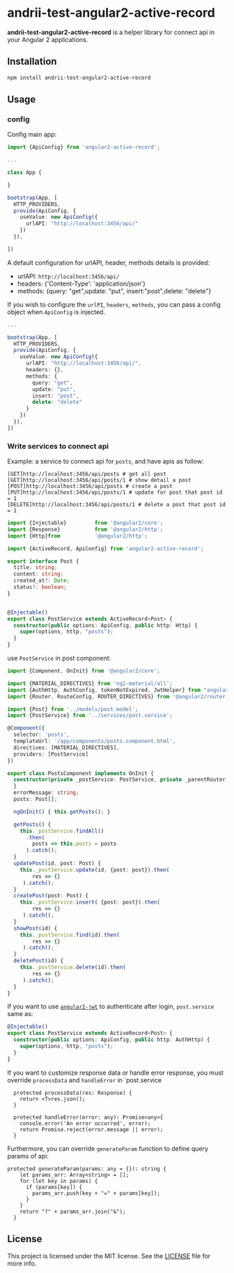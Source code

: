 # andrii-test-angular2-active-record

**andrii-test-angular2-active-record** is a helper library for connect api in your Angular 2 applications.

## Installation

```bash
npm install andrii-test-angular2-active-record
```

## Usage

### config


Config main app:
```ts
import {ApiConfig} from 'angular2-active-record';

...

class App {

}

bootstrap(App, [
  HTTP_PROVIDERS,
  provide(ApiConfig, {
    useValue: new ApiConfig({
      urlAPI: "http://localhost:3456/api/"
    })
  }),

])
```

A default configuration for urlAPI, header, methods details is provided:

* urlAPI: `http://localhost:3456/api/`
* headers: {'Content-Type': 'application/json'}
* methods: {query: "get",update: "put", insert:"post",delete: "delete"}

If you wish to configure the `urlPI`, `headers`, `methods`, you can pass a config object when `ApiConfig` is injected.

```ts
...

bootstrap(App, [
  HTTP_PROVIDERS,
  provide(ApiConfig, {
    useValue: new ApiConfig({
      urlAPI: "http://localhost:3456/api/",
      headers: {},
      methods: {
        query: "get",
        update: "put",
        insert: "post",
        delete: "delete"
      }
    })
  }),
])
```

### Write services to connect api
Example: a service to connect api for `posts`, and have apis as follow:

```
[GET]http://localhost:3456/api/posts # get all post
[GET]http://localhost:3456/api/posts/1 # show detail a post
[POST]http://localhost:3456/api/posts # create a post
[PUT]http://localhost:3456/api/posts/1 # update for post that post id = 1
[DELETE]http://localhost:3456/api/posts/1 # delete a post that post id = 1
```

```ts
import {Injectable}         from '@angular2/core';
import {Response}           from '@angular2/http';
import {Http}from           '@angular2/http';

import {ActiveRecord, ApiConfig} from 'angular2-active-record';

export interface Post {
  title: string;
  content: string;
  created_at?: Date;
  status?: boolean;
}


@Injectable()
export class PostService extends ActiveRecord<Post> {
  constructor(public options: ApiConfig, public http: Http) {
    super(options, http, "posts");
  }
}

```

use `PostService` in post component:

```ts
import {Component, OnInit} from '@angular2/core';

import {MATERIAL_DIRECTIVES} from 'ng2-material/all';
import {AuthHttp, AuthConfig, tokenNotExpired, JwtHelper} from "angular2-jwt";
import {Router, RouteConfig, ROUTER_DIRECTIVES} from '@angular2/router';

import {Post} from '../models/post.model';
import {PostService} from '../services/post.service';

@Component({
  selector: 'posts',
  templateUrl: '/app/components/posts.component.html',
  directives: [MATERIAL_DIRECTIVES],
  providers: [PostService]
})

export class PostsComponent implements OnInit {
  constructor(private _postService: PostService, private _parentRouter: Router) {
  }
  errorMessage: string;
  posts: Post[];

  ngOnInit() { this.getPosts(); }

  getPosts() {
    this._postService.findAll()
      .then(
        posts => this.posts = posts
      ).catch();
  }
  updatePost(id, post: Post) {
    this._postService.update(id, {post: post}).then(
        res => {}
     ).catch();
  }
  createPost(post: Post) {
    this._postService.insert( {post: post}).then(
        res => {}
     ).catch();
  }
  showPost(id) {
    this._postService.find(id).then(
        res => {}
     ).catch();
  }
  deletePost(id) {
    this._postService.delete(id).then(
        res => {}
     ).catch();
  }
}

```

If you want to use [`angular2-jwt`](https://github.com/auth0/angular2-jwt) to authenticate after login, `post.service` same as:

```ts
@Injectable()
export class PostService extends ActiveRecord<Post> {
  constructor(public options: ApiConfig, public http: AuthHttp) {
    super(options, http, "posts");
  }
}
```

If you want to customize response data or handle error response, you must override `processData` and `handleError` in `post.service

```
  protected processData(res: Response) {
    return <T>res.json();
  }

  protected handleError(error: any): Promise<any>{
    console.error('An error occurred', error);
    return Promise.reject(error.message || error);
  }
```

Furthermore, you can override `generateParam` function to define query params of api:

```
protected generateParam(params: any = {}): string {
    let params_arr: Array<string> = [];
    for (let key in params) {
      if (params[key]) {
        params_arr.push(key + "=" + params[key]);
      }
    }
    return "?" + params_arr.join("&");
  }
```

## License

This project is licensed under the MIT license. See the [LICENSE](LICENSE) file for more info.
